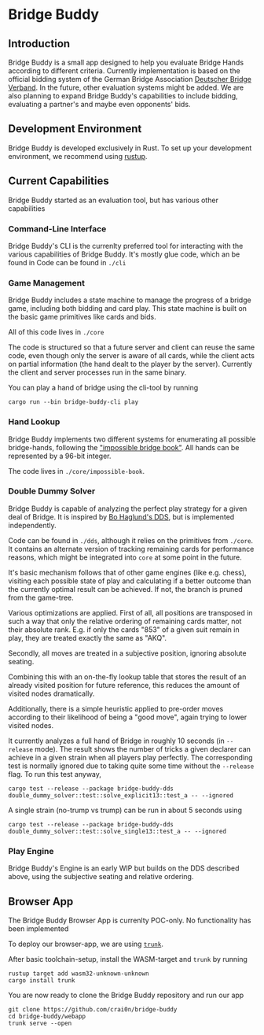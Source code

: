 # Bridge Buddy

## Introduction

Bridge Buddy is a small app designed to help you evaluate Bridge Hands according to different criteria. Currently
implementation is based on the official bidding system of the German Bridge
Association [Deutscher Bridge Verband](http://www.dbv.de). In the future, other evaluation systems might be added. We
are also planning to expand Bridge Buddy's capabilities to include bidding, evaluating a partner's and maybe even
opponents' bids.

## Development Environment

Bridge Buddy is developed exclusively in Rust. To set up your development environment, we recommend
using [rustup](http://rustup.sh).

## Current Capabilities

Bridge Buddy started as an evaluation tool, but has various other capabilities

### Command-Line Interface

Bridge Buddy's CLI is the currenlty preferred tool for interacting with the various capabilities of Bridge Buddy. It's
mostly glue code, which an be found in Code can be found in `./cli`

### Game Management

Bridge Buddy includes a state machine to manage the progress of a bridge game, including both bidding and card play.
This state machine is built on the basic game primitives like cards and bids.

All of this code lives in `./core`

The code is structured so that a future server and client can reuse the same code, even though only the server is aware
of all
cards, while the client acts on partial information (the hand dealt to the player by the server). Currently the client
and server processes run in the same binary.

You can play a hand of bridge using the cli-tool by running

```shell
cargo run --bin bridge-buddy-cli play 
```

### Hand Lookup

Bridge Buddy implements two different systems for enumerating all possible bridge-hands, following the ["impossible
bridge book"](https://bridge.thomasoandrews.com/impossible/). All hands can be represented by a 96-bit integer.

The code lives in `./core/impossible-book`.

### Double Dummy Solver

Bridge Buddy is capable of analyzing the perfect play strategy for a given deal of Bridge. It is inspired
by [Bo Haglund's DDS](https://github.com/dds-bridge/dds), but is implemented independently.

Code can be found in `./dds`, although it relies on the primitives from `./core`. It contains an alternate version of
tracking remaining cards for performance reasons, which might be integrated into `core` at some point in the future.

It's basic mechanism follows that of other game engines (like e.g. chess), visiting each possible state of play and
calculating if a better outcome than the currently optimal result can be achieved. If not, the branch is pruned from the
game-tree.

Various optimizations are applied. First of all, all positions are transposed in such a way that only the relative
ordering of remaining cards matter, not their absolute rank. E.g. if only the cards "853" of a given suit remain in
play, they are treated exactly the same as "AKQ".

Secondly, all moves are treated in a subjective position, ignoring absolute seating.

Combining this with an on-the-fly lookup table that stores the result of an already
visited position for future reference, this reduces the amount of visited nodes dramatically.

Additionally, there is a simple heuristic applied to pre-order moves according to their likelihood of being a "good
move", again trying to lower visited nodes.

It currently analyzes a full hand of Bridge in roughly 10 seconds (in `--release` mode).
The result shows the number of tricks a given declarer can achieve in a given strain when all players play
perfectly. The corresponding test is normally ignored due to taking quite some time without the `--release` flag. To run
this test anyway,

```shell
cargo test --release --package bridge-buddy-dds double_dummy_solver::test::solve_explicit13::test_a -- --ignored 
```

A single strain (no-trump vs trump) can be run in about 5 seconds using

```shell
cargo test --release --package bridge-buddy-dds double_dummy_solver::test::solve_single13::test_a -- --ignored 
```

### Play Engine

Bridge Buddy's Engine is an early WIP but builds on the DDS described above, using the subjective seating and relative
ordering.

## Browser App

The Bridge Buddy Browser App is currenlty POC-only. No functionality has been implemented

To deploy our browser-app, we are using [`trunk`](https://trunkrs.dev/).

After basic toolchain-setup, install the WASM-target and `trunk` by running

```{sh}
rustup target add wasm32-unknown-unknown
cargo install trunk
```

You are now ready to clone the Bridge Buddy repository and run our app

```
git clone https://github.com/crai0n/bridge-buddy
cd bridge-buddy/webapp
trunk serve --open
```